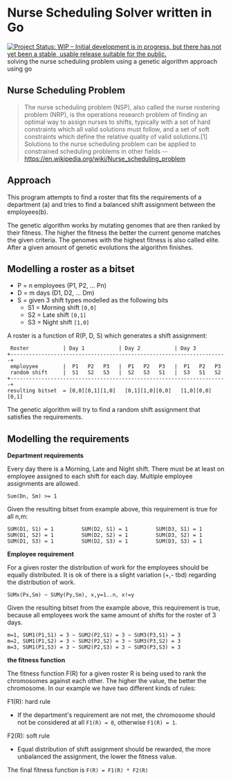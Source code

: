 Nurse Scheduling Solver written in Go
=====================================

[![Project Status: WIP – Initial development is in progress, but there has not yet been a stable, usable release suitable for the public.](https://www.repostatus.org/badges/latest/wip.svg)](https://www.repostatus.org/#wip)
solving the nurse scheduling problem using a genetic algorithm approach using go

Nurse Scheduling Problem
------------------------

>The nurse scheduling problem (NSP), also called the nurse rostering 
>problem (NRP), is the operations research problem of finding an optimal 
>way to assign nurses to shifts, typically with a set of hard constraints 
>which all valid solutions must follow, and a set of soft constraints 
>which define the relative quality of valid solutions.[1] Solutions to the 
>nurse scheduling problem can be applied to constrained scheduling 
>problems in other fields
 -- https://en.wikipedia.org/wiki/Nurse_scheduling_problem

Approach
--------

This program attempts to find a roster that fits the requirements of a 
department (a) and tries to find a balanced shift assignment between the employees(b).

The genetic algorithm works by mutating genomes that are then ranked by 
their fitness. The higher the fitness the better the current genome matches 
the given criteria. The genomes with the highest fitness is also called elite. 
After a given amount of genetic evolutions the algorithm finishes.  

Modelling a roster as a bitset
------------------------------

- P = n employees (P1, P2, ... Pn)
- D = m days (D1, D2, ... Dm)
- S = given 3 shift types modelled as the following bits
    - S1 = Morning shift ```[0,0]```
    - S2 = Late shift   ```[0,1]```
    - S3 = Night shift  ```[1,0]```

A roster is a function of R(P, D, S) which generates a shift assignment:

     Roster           | Day 1           | Day 2           | Day 3
    +----------------------------------------------------------------------+
     employyee        |  P1   P2   P3   |  P1   P2   P3   |  P1   P2   P3
     random shift     |  S1   S2   S3   |  S2   S3   S1   |  S3   S1   S2
    +----------------------------------------------------------------------+
    resulting bitset  = [0,0][0,1][1,0]   [0,1][1,0][0,0]   [1,0][0,0][0,1]

The genetic algorithm will try to find a random shift assignment that satisfies the 
requirements.
 
Modelling the requirements
--------------------------

__Department requirements__

Every day there is a Morning, Late and Night shift. There must be at least on employee 
assigned to each shift for each day. Multiple employee assignments are allowed.

```Sum(Dn, Sm) >= 1```

Given the resulting bitset from example above, this requirement is true for all n,m:
    
    SUM(D1, S1) = 1         SUM(D2, S1) = 1         SUM(D3, S1) = 1
    SUM(D1, S2) = 1         SUM(D2, S2) = 1         SUM(D3, S2) = 1
    SUM(D1, S3) = 1         SUM(D2, S3) = 1         SUM(D3, S3) = 1
    
__Employee requirement__

For a given roster the distribution of work for the employees should be equally distributed.
It is ok of there is a slight variation (+,- tbd) regarding the distribution of work.

```SUMx(Px,Sm) ~ SUMy(Py,Sm), x,y=1..n, x!=y```
 
Given the resulting bitset from the example above, this requirement is true, because
all employees work the same amount of shifts for the roster of 3 days.
 
    m=1, SUM1(P1,S1) = 3 ~ SUM2(P2,S1) = 3 ~ SUM3(P3,S1) = 3 
    m=2, SUM1(P1,S2) = 3 ~ SUM2(P2,S2) = 3 ~ SUM3(P3,S2) = 3 
    m=3, SUM1(P1,S3) = 3 ~ SUM2(P2,S3) = 3 ~ SUM3(P3,S3) = 3 

__the fitness function__

The fitness function F(R) for a given roster R is being used to rank the chromosomes against each other. 
The higher the value, the better the chromosome. In our example we have two different kinds of rules:


F1(R): hard rule
 
- If the department's requirement are not met, the chromosome should not be considered at all ```F1(R) = 0```, otherwise ```F1(R) = 1```.
  
F2(R): soft rule

- Equal distribution of shift assignment should be rewarded, the more unbalanced the assignment, the lower the fitness value.

The final fitness function is ```F(R) = F1(R) * F2(R) ```
